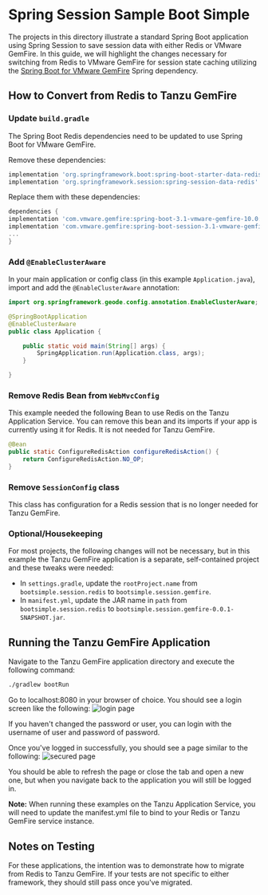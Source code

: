 <!--
Copyright 2019 - 2021 VMware, Inc.
SPDX-License-Identifier: Apache-2.0
-->

# Spring Session Sample Boot Simple

The projects in this directory illustrate a standard Spring Boot application using Spring Session to save session data
with either Redis or VMware GemFire. In this guide, we will highlight the changes necessary for switching from Redis to
VMware GemFire for session state caching utilizing the
[Spring Boot for VMware GemFire](https://docs.vmware.com/en/Spring-Boot-for-VMware-GemFire/1.0/sbgf/index.html) Spring dependency.

## How to Convert from Redis to Tanzu GemFire

### Update `build.gradle`
The Spring Boot Redis dependencies need to be updated to use Spring Boot for VMware GemFire.

Remove these dependencies:

```groovy
implementation 'org.springframework.boot:spring-boot-starter-data-redis'
implementation 'org.springframework.session:spring-session-data-redis'
```

Replace them with these dependencies:

```groovy
dependencies {
implementation 'com.vmware.gemfire:spring-boot-3.1-vmware-gemfire-10.0:1.0.0'
implementation 'com.vmware.gemfire:spring-boot-session-3.1-vmware-gemfire-10.0:1.0.0'
...
}
```


### Add `@EnableClusterAware`
In your main application or config class (in this example `Application.java`), import and add the `@EnableClusterAware` 
annotation:

```java
import org.springframework.geode.config.annotation.EnableClusterAware;

@SpringBootApplication
@EnableClusterAware
public class Application {

	public static void main(String[] args) {
		SpringApplication.run(Application.class, args);
	}

}
```

### Remove Redis Bean from `WebMvcConfig`
This example needed the following Bean to use Redis on the Tanzu Application Service. You can remove this bean and its imports
if your app is currently using it for Redis. It is not needed for Tanzu GemFire.

```java
@Bean
public static ConfigureRedisAction configureRedisAction() {
    return ConfigureRedisAction.NO_OP;
}
```

### Remove `SessionConfig` class
This class has configuration for a Redis session that is no longer needed for Tanzu GemFire.

### Optional/Housekeeping
For most projects, the following changes will not be necessary, but in this example the Tanzu GemFire application is a
separate, self-contained project and these tweaks were needed:

- In `settings.gradle`, update the `rootProject.name` from `bootsimple.session.redis` to `bootsimple.session.gemfire`.
- In `manifest.yml`, update the JAR name in `path` from `bootsimple.session.redis` to `bootsimple.session.gemfire-0.0.1-SNAPSHOT.jar`.

## Running the Tanzu GemFire Application

Navigate to the Tanzu GemFire application directory and execute the following command:
```bash
./gradlew bootRun
```

Go to localhost:8080 in your browser of choice. You should see a login screen like the following:
![login page](readme-images/login-page.png)

If you haven't changed the password or user, you can login with the username of user and password of password.

Once you've logged in successfully, you should see a page similar to the following:
![secured page](readme-images/secured-page.png)

You should be able to refresh the page or close the tab and open a new one, but when you navigate back to the
application you will still be logged in.

**Note:** When running these examples on the Tanzu Application Service, you will need to update the manifest.yml file to bind to your
Redis or Tanzu GemFire service instance.

## Notes on Testing
For these applications, the intention was to demonstrate how to migrate from Redis to Tanzu GemFire.  If your tests are 
not specific to either framework, they should still pass once you've migrated.